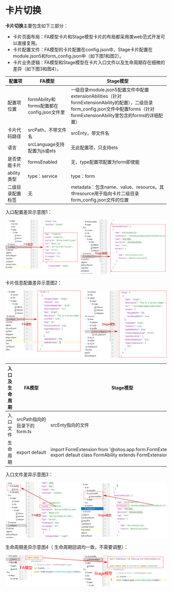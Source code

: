# 卡片切换


**卡片切换**主要包含如下三部分：


- 卡片页面布局：FA模型卡片和Stage模型卡片的布局都采用类web范式开发可以直接复用。
- 卡片配置文件：FA模型的卡片配置在config.json中，Stage卡片配置在module.json5和form_config.json中（如下图1和图2）。
- 卡片业务逻辑：FA模型和Stage模型在卡片入口文件以及生命周期存在细微的差异（如下图3和图4）。

| 配置项           | FA模型                                      | Stage模型                                                    |
| ---------------- | ------------------------------------------- | ------------------------------------------------------------ |
| 配置项位置       | formAbility和forms配置都在config.json文件里 | 一级目录module.json5配置文件中配置extensionAbilities（针对formExtensionAbility的配置），二级目录form_config.json文件中配置forms（针对formExtensionAbility里包含的forms的详细配置） |
| 卡片代码路径     | srcPath，不带文件名                         | srcEnty，带文件名                                            |
| 语言             | srcLanguage支持配置为js或ets                | 无此配置项，只支持ets                                        |
| 是否使能卡片     | formsEnabled                                | 无，type配置项配置为form即使能                               |
| ability类型      | type：service                               | type：form                                                   |
| 二级目录配置标签 | 无                                          | metadata：包含name、value、resource。其中resource用于指向卡片二级目录form_config.json文件的位置 |


入口配置差异示意图1：


![widget-switch1](figures/widget-switch1.png)


卡片信息配置差异示意图2：


![widget-switch2](figures/widget-switch2.png)


| 入口及生命周期 | FA模型 | Stage模型 |
| -------- | -------- | -------- |
| 入口文件 | srcPath指向的目录下的form.ts | srcEnty指向的文件 |
| 生命周期 | export&nbsp;default | import&nbsp;FormExtension&nbsp;from&nbsp;'\@ohos.app.form.FormExtensionAbility';<br/>export&nbsp;default&nbsp;class&nbsp;FormAbility&nbsp;extends&nbsp;FormExtension |


入口文件差异示意图3：


![widget-switch3](figures/widget-switch3.png)


生命周期差异示意图4（ 生命周期回调均一致，不需要调整）：


![widget-switch4](figures/widget-switch4.png)
